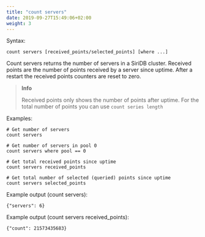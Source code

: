 ```yaml
---
title: "count servers"
date: 2019-09-27T15:49:06+02:00
weight: 3
---
```


Syntax:

	count servers [received_points/selected_points] [where ...]

Count servers returns the number of servers in a SiriDB cluster.
Received points are the number of points received by a server since uptime.
After a restart the received points counters are reset to zero.


>**Info**
>
>Received points only shows the number of points after uptime. For the total
>number of points you can use `count series length`

Examples:

	# Get number of servers
	count servers

	# Get number of servers in pool 0
	count servers where pool == 0

	# Get total received points since uptime
	count servers received_points

	# Get total number of selected (queried) points since uptime
	count servers selected_points

Example output (count servers):

	{"servers": 6}

Example output (count servers received_points):

    {"count": 21573435683}
